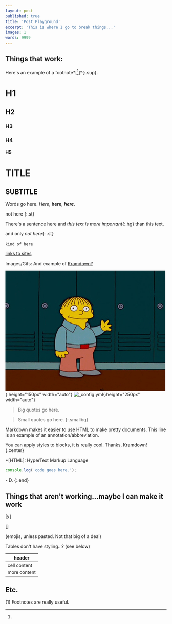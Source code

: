 ```yaml
---
layout: post
published: true
title: 'Post Playground'
excerpt: 'This is where I go to break things...'
images: 1
words: 9999
---
```


## Things that work:

Here's an example of a footnote*[[^1]]*{:.sup}.

# H1
## H2
### H3
### H4
#### H5

TITLE
=========

SUBTITLE
----------

Words go here. *Here*, **here**, ***here***.

not here
{:.st}

There's a sentence here and *this text is more important*{:.hg} than this text.

and only *not here*{: .st}

`kind of here`

[links to sites](www.google.com)

Images/Gifs: And example of [Kramdown?](https://kramdown.gettalong.org/)

![Hey look, a GIF!](/images/posts/ralph.gif "Ralph Wiggum"){:height="150px" width="auto"}
![_config.yml](/images/config.png "_config.yml"){:height="250px" width="auto"}

> Big quotes go here.

> Small quotes go here.
{:.smallbq}

Markdown makes it easier to use HTML to make pretty documents. This line is an example of an annotation/abbreviation.

You can apply styles to blocks, it is really cool. Thanks, Kramdown!
{.center}

*[HTML]: HyperText Markup Language 

```javascript
console.log('code goes here.');
```

\- D.
{:.end}

## Things that aren't working...maybe I can make it work

[x]

[] 

(emojis, unless pasted. Not that big of a deal)

Tables don't have styling...? (see below)

|header|
|------|
|cell content|
|more content|

## Etc.

[^1]:
(1) Footnotes are really useful.
